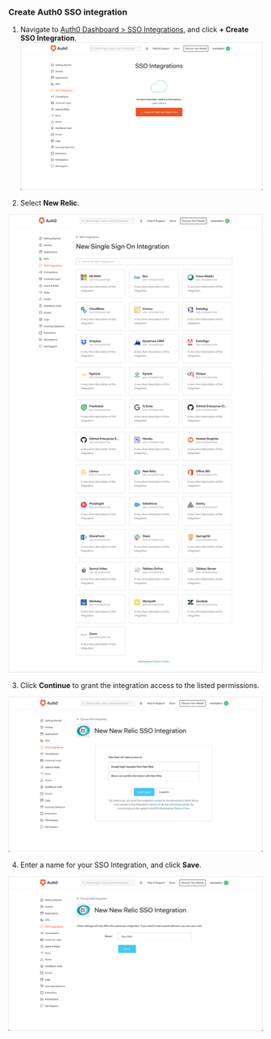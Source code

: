 ### Create Auth0 SSO integration

1. Navigate to [Auth0 Dashboard > SSO Integrations](${manage_url}/#/externalapps), and click **+ Create SSO Integration**.
![Create SSO Integration](/media/articles/dashboard/sso-integrations/create.png)

2. Select **New Relic**.

![Select Service](/media/articles/dashboard/sso-integrations/create-select-service.png)

3. Click **Continue** to grant the integration access to the listed permissions.

![Authorize Service](/media/articles/dashboard/sso-integrations/create-authorize-new-relic.png)

4. Enter a name for your SSO Integration, and click **Save**.

![Save Integration](/media/articles/dashboard/sso-integrations/create-save-new-relic.png)
